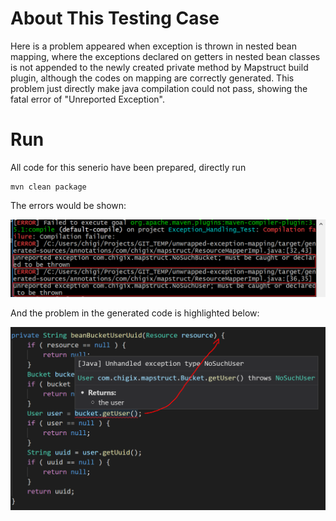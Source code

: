 # About This Testing Case

Here is a problem appeared when exception is thrown in nested bean mapping, where the exceptions declared on getters in nested bean classes is not appended to the newly created private method by Mapstruct build plugin, although the codes on mapping are correctly generated. This problem just directly make java compilation could not pass, showing the fatal error of "Unreported Exception".

# Run

All code for this senerio have been prepared, directly run 

    mvn clean package

The errors would be shown:

![](images/00_08_13-Clipboard.png)

And the problem in the generated code is highlighted below:

![](images/00_13_31-Clipboard.png)
